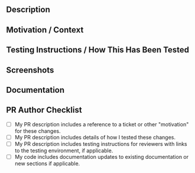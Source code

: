 ## Description

<!--- Describe your changes in detail. -->

## Motivation / Context
<!--- Why is this change required? What problem does it solve? -->
<!--- If it fixes, or is related to, an open issue, link to the issue here. -->

## Testing Instructions / How This Has Been Tested
<!--- Describe in detail how you tested your changes. -->
<!--- Include details of your testing environment, and the tests you ran. -->

## Screenshots
<!--- If applicable. --->

## Documentation
<!--- Do any of the changes affect the accuracy of existing documentation? --->
<!--- Do they warrant new sections within the current documentation? --->

## PR Author Checklist

- [ ] My PR description includes a reference to a ticket or other "motivation"
for these changes.
- [ ] My PR description includes details of how I tested these changes.
- [ ] My PR description includes testing instructions for reviewers with links
to the testing environment, if applicable.
- [ ] My code includes documentation updates to existing documentation or new
sections if applicable.
